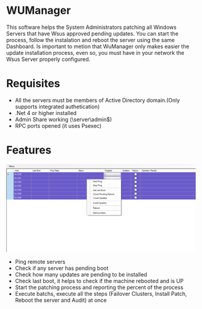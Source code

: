 # WUManager

This software helps the System Administrators patching all Windows Servers that have Wsus approved pending
updates.
You can start the process, follow the instalation and reboot the server using the same Dashboard.
Is important to metion that WuManager only makes easier the update installation process, even so, you must
have in your network the Wsus Server properly configured.

# Requisites

- All the servers must be members of Active Directory domain.(Only supports integrated authetication)
- .Net 4 or higher installed
- Admin Share working (\\server\admin$)
- RPC ports opened (it uses Psexec)

# Features

![Img1](https://github.com/fzavalloni/WUManager/blob/master/img/wumanager1.png)

- Ping remote servers
- Check if any server has pending boot
- Check how many updates are pending to be installed
- Check last boot, it helps to check if the machine rebooted and is UP
- Start the patching process and reporting the percent of the process
- Execute batchs, execute all the steps (Failover Clusters, Install Patch, Reboot the server and Audit) at once 




